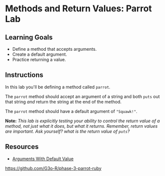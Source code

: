 # Methods and Return Values: Parrot Lab

## Learning Goals

- Define a method that accepts arguments.
- Create a default argument.
- Practice returning a value.

## Instructions

In this lab you'll be defining a method called `parrot`.

The `parrot` method should accept an argument of a string and both `puts` out
that string _and_ return the string at the end of the method.

The `parrot` method should have a default argument of `"Squawk!"`.

**Note:** _This lab is explicitly testing your ability to control the return
value of a method, not just what it does, but what it returns. Remember, return
values are important. Ask yourself? what is the return value of `puts`?_

## Resources

- [Arguments With Default Value](http://www.skorks.com/2009/08/method-arguments-in-ruby/)

https://github.com/G3o-R/phase-3-parrot-ruby